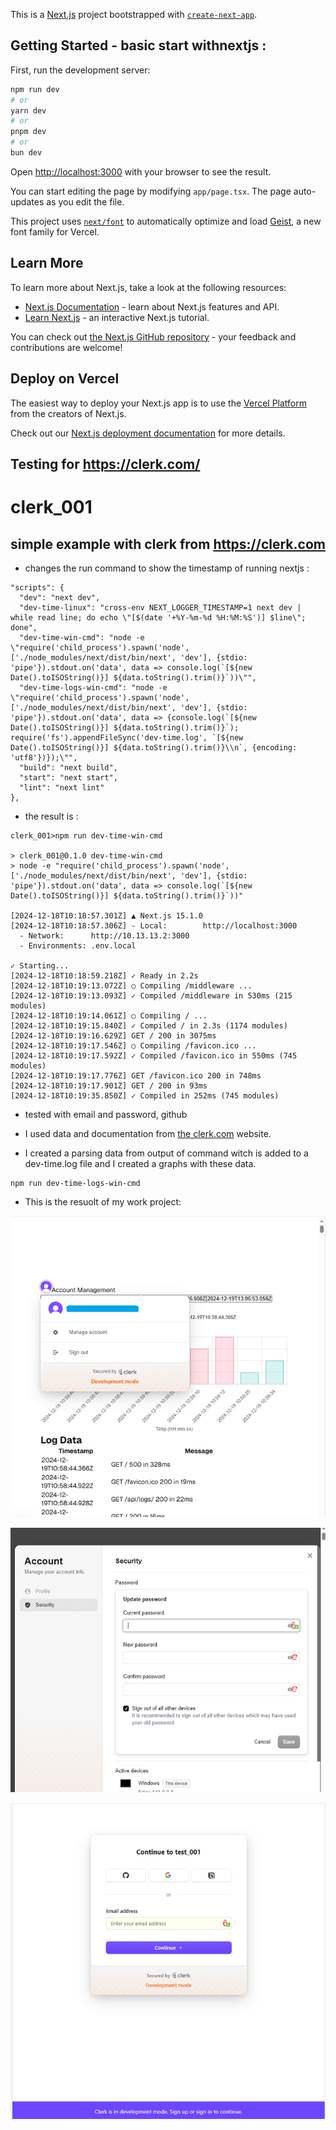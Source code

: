This is a [Next.js](https://nextjs.org) project bootstrapped with [`create-next-app`](https://nextjs.org/docs/app/api-reference/cli/create-next-app).

## Getting Started - basic start withnextjs : 

First, run the development server:

```bash
npm run dev
# or
yarn dev
# or
pnpm dev
# or
bun dev
```

Open [http://localhost:3000](http://localhost:3000) with your browser to see the result.

You can start editing the page by modifying `app/page.tsx`. The page auto-updates as you edit the file.

This project uses [`next/font`](https://nextjs.org/docs/app/building-your-application/optimizing/fonts) to automatically optimize and load [Geist](https://vercel.com/font), a new font family for Vercel.

## Learn More

To learn more about Next.js, take a look at the following resources:

- [Next.js Documentation](https://nextjs.org/docs) - learn about Next.js features and API.
- [Learn Next.js](https://nextjs.org/learn) - an interactive Next.js tutorial.

You can check out [the Next.js GitHub repository](https://github.com/vercel/next.js) - your feedback and contributions are welcome!

## Deploy on Vercel

The easiest way to deploy your Next.js app is to use the [Vercel Platform](https://vercel.com/new?utm_medium=default-template&filter=next.js&utm_source=create-next-app&utm_campaign=create-next-app-readme) from the creators of Next.js.

Check out our [Next.js deployment documentation](https://nextjs.org/docs/app/building-your-application/deploying) for more details.

## Testing for https://clerk.com/
# clerk_001

## simple example with clerk from https://clerk.com

 - changes the run command to show the timestamp of running nextjs :
  ```
  "scripts": {
    "dev": "next dev",
    "dev-time-linux": "cross-env NEXT_LOGGER_TIMESTAMP=1 next dev | while read line; do echo \"[$(date '+%Y-%m-%d %H:%M:%S')] $line\"; done",
    "dev-time-win-cmd": "node -e \"require('child_process').spawn('node', ['./node_modules/next/dist/bin/next', 'dev'], {stdio: 'pipe'}).stdout.on('data', data => console.log(`[${new Date().toISOString()}] ${data.toString().trim()}`))\"",
    "dev-time-logs-win-cmd": "node -e \"require('child_process').spawn('node', ['./node_modules/next/dist/bin/next', 'dev'], {stdio: 'pipe'}).stdout.on('data', data => {console.log(`[${new Date().toISOString()}] ${data.toString().trim()}`); require('fs').appendFileSync('dev-time.log', `[${new Date().toISOString()}] ${data.toString().trim()}\\n`, {encoding: 'utf8'})});\"",
    "build": "next build",
    "start": "next start",
    "lint": "next lint"
  },
  ```
 - the result is :
  ```
  clerk_001>npm run dev-time-win-cmd

  > clerk_001@0.1.0 dev-time-win-cmd
  > node -e "require('child_process').spawn('node', ['./node_modules/next/dist/bin/next', 'dev'], {stdio: 'pipe'}).stdout.on('data', data => console.log(`[${new Date().toISOString()}] ${data.toString().trim()}`))"

  [2024-12-18T10:18:57.301Z] ▲ Next.js 15.1.0
  [2024-12-18T10:18:57.306Z] - Local:        http://localhost:3000
    - Network:      http://10.13.13.2:3000
    - Environments: .env.local

  ✓ Starting...
  [2024-12-18T10:18:59.218Z] ✓ Ready in 2.2s
  [2024-12-18T10:19:13.072Z] ○ Compiling /middleware ...
  [2024-12-18T10:19:13.093Z] ✓ Compiled /middleware in 530ms (215 modules)
  [2024-12-18T10:19:14.061Z] ○ Compiling / ...
  [2024-12-18T10:19:15.840Z] ✓ Compiled / in 2.3s (1174 modules)
  [2024-12-18T10:19:16.629Z] GET / 200 in 3075ms
  [2024-12-18T10:19:17.546Z] ○ Compiling /favicon.ico ...
  [2024-12-18T10:19:17.592Z] ✓ Compiled /favicon.ico in 550ms (745 modules)
  [2024-12-18T10:19:17.776Z] GET /favicon.ico 200 in 748ms
  [2024-12-18T10:19:17.901Z] GET / 200 in 93ms
  [2024-12-18T10:19:35.850Z] ✓ Compiled in 252ms (745 modules)
  ```

- tested with email and password, github 

- I used data and documentation from [the clerk.com](http://clerk.com) website.

- I created a parsing data from output of command witch is added to a dev-time.log file and I created a graphs with these data.

```
npm run dev-time-logs-win-cmd
```
- This is the resuolt of my work project:

![001](001.png)

![002](002.png)

![003](003.png)

